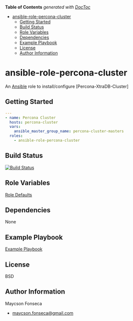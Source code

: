 <!-- START doctoc generated TOC please keep comment here to allow auto update -->
<!-- DON'T EDIT THIS SECTION, INSTEAD RE-RUN doctoc TO UPDATE -->
**Table of Contents**  *generated with [DocToc](https://github.com/thlorenz/doctoc)*

- [ansible-role-percona-cluster](#ansible-role-percona-cluster)
  - [Getting Started](#getting-started)
  - [Build Status](#build-status)
  - [Role Variables](#role-variables)
  - [Dependencies](#dependencies)
  - [Example Playbook](#example-playbook)
  - [License](#license)
  - [Author Information](#author-information)

<!-- END doctoc generated TOC please keep comment here to allow auto update -->

# ansible-role-percona-cluster

An [Ansible](https://www.ansible.com) role to install/configure [Percona-XtraDB-Cluster]

## Getting Started

```yaml
---
- name: Percona Cluster
  hosts: percona-cluster
  vars:
    ansible_master_group_name: percona-cluster-masters
  roles:
    - ansible-role-percona-cluster
```

## Build Status

[![Build Status](https://travis-ci.org/maycson-fonseca/ansible-role-percona-cluster.svg?branch=master)](https://travis-ci.org/maycson-fonseca/ansible-role-percona-cluster)

## Role Variables

[Role Defaults](./defaults/main.yml)

## Dependencies

None

## Example Playbook

[Example Playbook](./playbook.yml)

## License

BSD

## Author Information

Maycson Fonseca

- [maycson.fonseca@gmail.com](mailto:maycson.fonseca@gmail.com)
